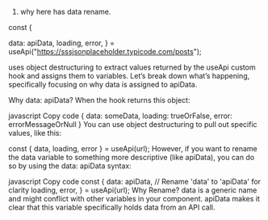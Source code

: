 1.  why here has data rename.

const {

data: apiData,
loading,
error,
} = useApi("https://sssjsonplaceholder.typicode.com/posts");

uses object destructuring to extract values returned by the useApi custom hook and assigns them to variables. Let’s break down what’s happening, specifically focusing on why data is assigned to apiData.

Why data: apiData?
When the hook returns this object:

javascript
Copy code
{
data: someData,
loading: trueOrFalse,
error: errorMessageOrNull
}
You can use object destructuring to pull out specific values, like this:

const { data, loading, error } = useApi(url);
However, if you want to rename the data variable to something more descriptive (like apiData), you can do so by using the data: apiData syntax:

javascript
Copy code
const {
data: apiData, // Rename 'data' to 'apiData' for clarity
loading,
error,
} = useApi(url);
Why Rename?
data is a generic name and might conflict with other variables in your component.
apiData makes it clear that this variable specifically holds data from an API call.
